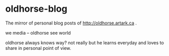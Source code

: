 # oldhorse-blog

The mirror of personal blog posts of http://oldhorse.artark.ca .

we media – oldhorse see world

oldhorse always knows way? not really but he learns everyday and loves to share in personal point of view.
